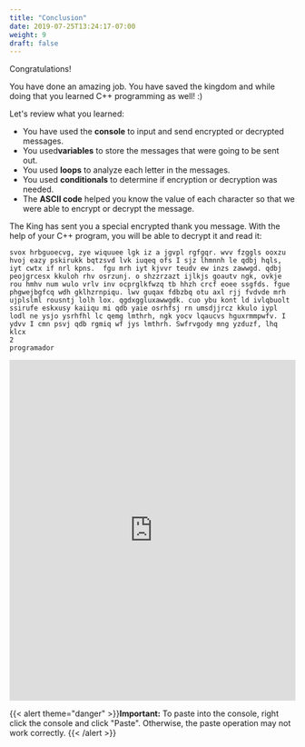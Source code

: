 ```yaml
---
title: "Conclusion"
date: 2019-07-25T13:24:17-07:00
weight: 9
draft: false
---
```


Congratulations!

You have done an amazing job. You have saved the kingdom and while doing that you learned C++ programming as well! :)

Let's review what you learned:
- You have used the **console** to input and send encrypted or decrypted messages.
- You used**variables** to store the messages that were going to be sent out.
- You used **loops** to analyze each letter in the messages.
- You used **conditionals** to determine if encryption or decryption was needed.
- The **ASCII code** helped you know the value of each character so that we were able to encrypt or decrypt the message. 

The King has sent you a special encrypted thank you message. With the help of your C++ program, you will be able to decrypt it and read it:
```
svox hrbguoecvg, zye wiquuee lgk iz a jgvpl rgfgqr. wvv fzggls ooxzu hvoj eazy pskirukk bqtzsvd lvk iuqeq ofs I sjz lhmnnh le qdbj hqls, iyt cwtx if nrl kpns.  fgu mrh iyt kjvvr teudv ew inzs zawwgd. qdbj peojgrcesx kkuloh rhv osrzunj. o shzzrzazt ijlkjs goautv ngk, ovkje rou hmhv num wulo vrlv inv ocprglkfwzq tb hhzh crcf eoee ssgfds. fgue phgwejbgfcq wdh gklhzrnpiqu. lwv guqax fdbzbq otu axl rjj fvdvde mrh ujplslml rousntj lolh lox. qgdxggluxawwgdk. cuo ybu kont ld ivlqbuolt ssirufe eskxusy kaiiqu mi qdb yaie osrhfsj rn umsdjjrcz kkulo iypl lodl ne ysjo ysrhfhl lc qemg lmthrh, ngk yocv lqaucvs hguxrmmpwfv. I ydvv I cmn psvj qdb rgmiq wf jys lmthrh. Swfrvgody mng yzduzf, lhq klcx
2
programador
```


<iframe height="600px" width="100%" src="https://replit.com/@nuevofoundation/activity-8-english?lite=true#main.cpp" scrolling="no" frameborder="no" allowtransparency="true" allowfullscreen="true" sandbox="allow-forms allow-pointer-lock allow-popups allow-same-origin allow-scripts allow-modals"></iframe>

{{< alert theme="danger" >}}**Important:** To paste into the console, right click the console and click "Paste". Otherwise, the paste operation may not work correctly. {{< /alert >}}

